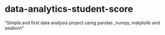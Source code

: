 # data-analytics-student-score
“Simple and first data analysis project using pandas ,numpy, matplolib and seaborn”
